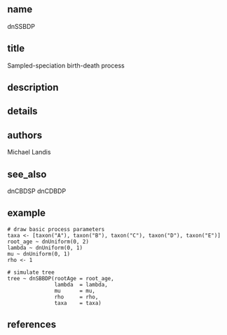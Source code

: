 ## name
dnSSBDP
## title
Sampled-speciation birth-death process
## description
## details
## authors
Michael Landis
## see_also
dnCBDSP
dnCDBDP
## example
    # draw basic process parameters
    taxa <- [taxon("A"), taxon("B"), taxon("C"), taxon("D"), taxon("E")]
    root_age ~ dnUniform(0, 2)
    lambda ~ dnUniform(0, 1)
    mu ~ dnUniform(0, 1)
    rho <- 1

    # simulate tree
    tree ~ dnSBBDP(rootAge = root_age,
                   lambda  = lambda,
                   mu      = mu,           
                   rho     = rho,
                   taxa    = taxa)
## references

